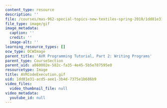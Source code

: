 ```yaml
---
content_type: resource
description: ''
file: /courses/mas-962-special-topics-new-textiles-spring-2010/1dd81e31acd5aee13b4d7375e1b686b9_AVRCodeExecution.gif
file_type: image/gif
image_metadata:
  caption: ''
  credit: ''
  image-alt: ''
learning_resource_types: []
ocw_type: OCWImage
parent_title: 'AVR Programming Tutorial, Part 2: Writing Programs'
parent_type: CourseSection
parent_uid: a860002e-582c-fa35-4e45-5b5e787595e0
resourcetype: Image
title: AVRCodeExecution.gif
uid: 1dd81e31-acd5-aee1-3b4d-7375e1b686b9
video_files:
  video_thumbnail_file: null
video_metadata:
  youtube_id: null
---
```


